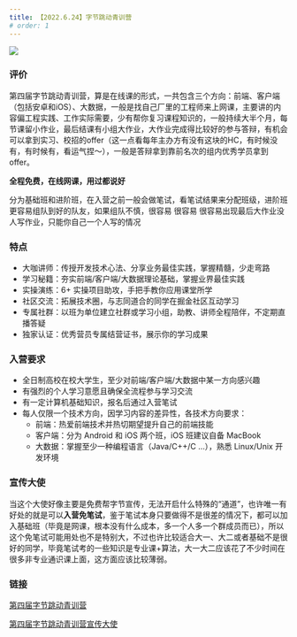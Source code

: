 ```yaml
---
title: 【2022.6.24】字节跳动青训营
# order: 1
---
```


![](https://images-tomcode-1258913748.cos.ap-guangzhou.myqcloud.com/202207012134921.jpg)

### 评价

第四届字节跳动青训营，算是在线课的形式，一共包含三个方向：前端、客户端（包括安卓和iOS）、大数据，一般是找自己厂里的工程师来上网课，主要讲的内容偏工程实践、工作实际需要，少有帮你复习课程知识的，一般持续大半个月，每节课留小作业，最后结课有小组大作业，大作业完成得比较好的参与答辩，有机会可以拿到实习、校招的offer（这一点看每年主办方有没有这块的HC，有时候没有，有时候有，看运气捏～），一般是答辩拿到靠前名次的组内优秀学员拿到offer。

**全程免费，在线网课，用过都说好**

分为基础班和进阶班，在入营之前一般会做笔试，看笔试结果来分配班级，进阶班更容易组队到好的队友，如果组队不慎，很容易 很容易 很容易出现最后大作业没人写作业，只能你自己一个人写的情况

### 特点

- 大咖讲师：传授开发技术心法、分享业务最佳实践，掌握精髓，少走弯路
- 学习秘籍：夯实前端/客户端/大数据理论基础，掌握业界最佳实践
- 实操演练：6+ 实操项目助攻，手把手教你应用课堂所学
- 社区交流：拓展技术圈，与志同道合的同学在掘金社区互动学习
- 专属社群：以班为单位建立社群或学习小组，助教、讲师全程陪伴，不定期直播答疑
- 独家认证：优秀营员专属结营证书，展示你的学习成果



### 入营要求

- 全日制高校在校大学生，至少对前端/客户端/大数据中某一方向感兴趣
- 有强烈的个人学习意愿且确保全流程参与学习交流
- 有一定计算机基础知识，报名后通过入营笔试
- 每人仅限一个技术方向，因学习内容的差异性，各技术方向要求：
  - 前端：热爱前端技术并热切期望提升自己的前端技能
  - 客户端：分为 Android 和 iOS 两个班，iOS 班建议自备 MacBook
  - 大数据：掌握至少一种编程语言（Java/C++/C ...），熟悉 Linux/Unix 开发环境

### 宣传大使

当这个大使好像主要是免费帮字节宣传，无法开启什么特殊的“通道”，也许唯一有好处的就是可以**入营免笔试**，鉴于笔试本身只要做得不是很差的情况下，都可以加入基础班（毕竟是网课，根本没有什么成本，多一个人多一个群成员而已），所以这个免笔试可能用处也不是特别大，不过也许比较适合大一、大二或者基础不是很好的同学，毕竟笔试考的一些知识是专业课+算法，大一大二应该花了不少时间在很多非专业通识课上面，这方面应该比较薄弱。

### 链接

[第四届字节跳动青训营](https://mp.weixin.qq.com/s/rOAyznJMVhcUxUcR8LJMIQ)

[第四届字节跳动青训营宣传大使](https://mp.weixin.qq.com/s/f80L_m9wq-KLlBac74Em9Q)


